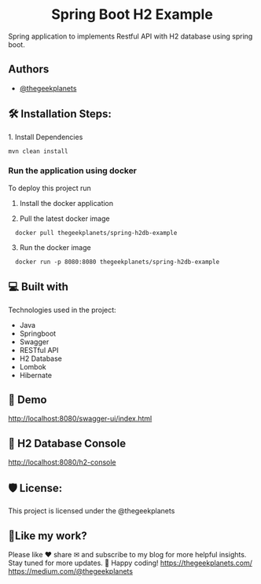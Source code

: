 <h1 align="center" id="title">Spring Boot H2 Example</h1>

<p id="description">Spring application to implements Restful API with H2 database using spring boot.</p>

## Authors

- [@thegeekplanets](https://www.github.com/thegeekplanets)

<h2>🛠️ Installation Steps:</h2>

<p>1. Install Dependencies</p>

```
mvn clean install
```

### Run the application using docker
To deploy this project run

1. Install the docker application 

2. Pull the latest docker image
```
  docker pull thegeekplanets/spring-h2db-example
```
3. Run the docker image
```
  docker run -p 8080:8080 thegeekplanets/spring-h2db-example
```


<h2>💻 Built with</h2>

Technologies used in the project:

*   Java
*   Springboot
*   Swagger
*   RESTful API
*   H2 Database
*   Lombok
*   Hibernate

<h2>🚀 Demo</h2>

[http://localhost:8080/swagger-ui/index.html](http://localhost:8080/swagger-ui/index.html)

<h2>🚀 H2 Database Console</h2>

[http://localhost:8080/h2-console](http://localhost:8080/h2-console)

<h2>🛡️ License:</h2>

This project is licensed under the @thegeekplanets

<h2>💖Like my work?</h2>

Please like ❤️ share ✉ and subscribe to my blog for more helpful insights. Stay tuned for more updates. 🔖 Happy coding! https://thegeekplanets.com/ <br>https://medium.com/@thegeekplanets
